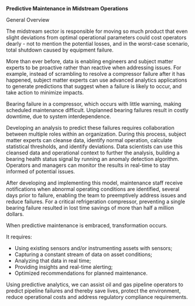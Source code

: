 **Predictive Maintenance in Midstream Operations**

General Overview

The midstream sector is responsible for moving so much product that even slight deviations from optimal operational parameters could cost operators dearly - not to mention the potential losses, and in the worst-case scenario, total shutdown caused by equipment failure.

More than ever before, data is enabling engineers and subject matter experts to be proactive rather than reactive when addressing issues. For example, instead of scrambling to resolve a compressor failure after it has happened, subject matter experts can use advanced analytics applications to generate predictions that suggest when a failure is likely to occur, and take action to minimize impacts.

Bearing failure in a compressor, which occurs with little warning, making scheduled maintenance difficult. Unplanned bearing failures result in costly downtime, due to system interdependence.

Developing an analysis to predict these failures requires collaboration between multiple roles within an organization. During this process, subject matter experts can cleanse data, identify normal operation, calculate statistical thresholds, and identify deviations. Data scientists can use this cleansed data and operational context to further the analysis, building a bearing health status signal by running an anomaly detection algorithm. Operators and managers can monitor the results in real-time to stay informed of potential issues.

After developing and implementing this model, maintenance staff receive notifications when abnormal operating conditions are identified, several days prior to failure, enabling the team to preemptively address issues and reduce failures. For a critical refrigeration compressor, preventing a single bearing failure resulted in lost time savings of more than half a million dollars.

When predictive maintenance is embraced, transformation occurs. 

It requires:
- Using existing sensors and/or instrumenting assets with sensors;
- Capturing a constant stream of data on asset conditions;
- Analyzing that data in real time;
- Providing insights and real-time alerting;
- Optimized recommendations for planned maintenance.

Using predictive analytics, we can assist oil and gas pipeline operators to predict pipeline failures and thereby save lives, protect the environment, reduce operational costs and address regulatory compliance requirements.
